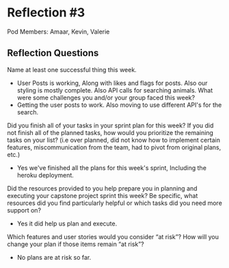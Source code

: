 # Reflection #3

Pod Members: Amaar, Kevin, Valerie

## Reflection Questions

Name at least one successful thing this week.
  - User Posts is working, Along with likes and flags for posts. Also our styling is mostly complete. Also API calls for searching animals.
What were some challenges you and/or your group faced this week?
   - Getting the user posts to work. Also moving to use different API's for the search. 

Did you finish all of your tasks in your sprint plan for this week? If you did not finish all of the planned tasks, how would you prioritize the remaining tasks on your list?  (i.e over planned, did not know how to implement certain features, miscommunication from the team, had to pivot from original plans, etc.)
   - Yes we've finished all the plans for this week's sprint, Including the heroku deployment. 

Did the resources provided to you help prepare you in planning and executing your capstone project sprint this week? Be specific, what resources did you find particularly helpful or which tasks did you need more support on?
   - Yes it did help us plan and execute. 

Which features and user stories would you consider “at risk”? How will you change your plan if those items remain “at risk”?
   - No plans are at risk so far. 
